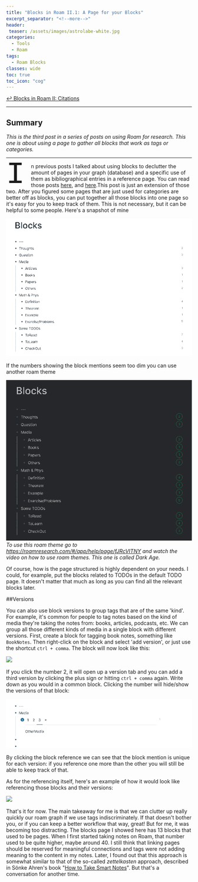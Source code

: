```yaml
---
title: "Blocks in Roam II.1: A Page for your Blocks"
excerpt_separator: "<!--more-->"
header: 
 teaser: /assets/images/astrolabe-white.jpg
categories:
  - Tools
  - Roam
tags:
  - Roam Blocks
classes: wide
toc: true
toc_icon: "cog"
---
```


[↩ Blocks in Roam II: Citations](http://localhost:4000/tools/roam/roam-blocksII-citations/)

---
## Summary


*This is the third post in a series of posts on using Roam for research. This one is about using a page to gather all blocks that work as tags or categories.*

---


<p><span style="float: left; width: 0.8em; font-size: 600%; font-family: Georgia, courier; line-height: 75%;">I</span>n previous posts I talked about using blocks to declutter the amount of pages in your graph (database) and a specific use of them as bibliographical entries in a reference page. You can read those posts <a href="https://costarichard.github.io/tools/roam/roam-blocks/">here</a>, and <a href= "https://costarichard.github.io/tools/roam/roam-blocksII-citations/">here</a>.This post is just an extension of those two. After you figured some pages that are just used for categories are better off as blocks, you can put together all those blocks into one page so it's easy for you to keep track of them. This is not necessary, but it can be helpful to some people. Here's a snapshot of mine</p>

![](/assets/images/roam-blockpage/blocks_page.png)


If the numbers showing the block mentions seem too dim you can use another roam theme

![](/assets/images/roam-blockpage/blocks_page_dark_age.png)
*To use this roam theme go to https://roamresearch.com/#/app/help/page/fJRcVITNY and watch the video on how to use roam themes. This one is called Dark Age.*

Of course, how is the page structured is highly dependent on your needs. I could, for example, put the blocks related to TODOs in the default TODO page. It doesn't matter that much as long as you can find all the relevant blocks later.

##Versions

You can also use block versions to group tags that are of the same 'kind'. For example, it's common for people to tag notes based on the kind of media they're taking the notes from: books, articles, podcasts, etc. We can group all those different kinds of media in a single block with different versions. First, create a block for tagging book notes, something like `BookNotes`. Then right-click on the block and select 'add version', or just use the shortcut `ctrl + comma`. The block will now look like this:

![](https://firebasestorage.googleapis.com/v0/b/firescript-577a2.appspot.com/o/imgs%2Fapp%2FMinHjerne%2FF2ECKdMT_u.png?alt=media&token=a55ebe83-4746-40f5-9345-4524000ab5e3)

If you click the number 2, it will open up a version tab and you can add a third version by clicking the plus sign or hitting `ctrl + comma` again. Write down as you would in a common block. Clicking the number will hide/show the versions of that block: 

![](/assets/images/roam-blockpage/roam-version.gif)


By clicking the block reference we can see that the block mention is unique for each version: if you reference one more than the other you will still be able to keep track of that.

As for the referencing itself, here's an example of how it would look like referencing those blocks and their versions:

![](https://firebasestorage.googleapis.com/v0/b/firescript-577a2.appspot.com/o/imgs%2Fapp%2FMinHjerne%2FOw0L8YefbE.png?alt=media&token=ceda2760-e8a4-40d2-baab-f55d59ed3b13)

That's it for now. The main takeaway for me is that we can clutter up really quickly our roam graph if we use tags indiscriminately. If that doesn't bother you, or if you can keep a better workflow that way, great! But for me, it was becoming too distracting. The blocks page I showed here has 13 blocks that used to be pages. When I first started taking notes on Roam, that number used to be quite higher, maybe around 40. I still think that linking pages should be reserved for meaningful connections and tags were not adding meaning to the content in my notes. Later, I found out that this approach is somewhat similar to that of the so-called _zettelkasten_ approach, described in Sönke Ahren's book "[How to Take Smart Notes](https://geni.us/NVmm4v)". But that's a conversation for another time.

